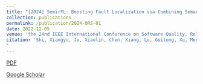```yaml
---
title: "[2024] SemirFL: Boosting Fault Localization via Combining Semantic Information and Information Retrieval"
collection: publications
permalink: /publication/2024-QRS-01
date: 2022-12-05
venue: 'the 24nd IEEE International Conference on Software Quality, Reliability, and Security (QRS 2024)  —— CCF C'
citation: 'Shi, Xiangyu, Ju, Xiaolin, Chen, Xiang, Lu, Guilong, Xu, Mengqi. "SemirFL: Boosting Fault Localization via Combining Semantic Information and Information Retrieval."the 22nd IEEE International Conference on Software Quality, Reliability, and Security (QRS 2022) - Companion, Guangzhou, China, December 5-9, 2022. 
'
---
```


[PDF](http://ntu-juking.github.io/files/QRS2024.pdf)


[Google Scholar]()

